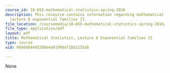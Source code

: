 ```yaml
---
course_id: 18-655-mathematical-statistics-spring-2016
description: This resource contains information regarding mathematical statistics,
  lecture 8 exponential families II.
file_location: /coursemedia/18-655-mathematical-statistics-spring-2016/669dd844d5208e4a01999a71bb1155ab_MIT18_655S16_LecNote8.pdf
file_type: application/pdf
layout: pdf
title: Mathematical Statistics, Lecture 8 Exponential Families II
type: course
uid: 669dd844d5208e4a01999a71bb1155ab

---
```

None